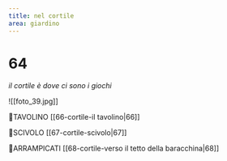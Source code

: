 ```yaml
---
title: nel cortile
area: giardino
---
```

# 64
_il cortile è dove ci sono i giochi_

![[foto_39.jpg]]

👀TAVOLINO [[66-cortile-il tavolino|66]]

👀SCIVOLO [[67-cortile-scivolo|67]]

🧗ARRAMPICATI [[68-cortile-verso il tetto della baracchina|68]]

